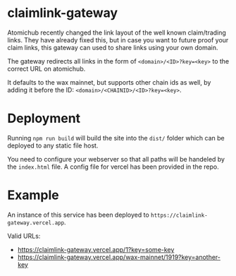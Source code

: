 # claimlink-gateway

Atomichub recently changed the link layout of the well known claim/trading links. They have already fixed this,
but in case you want to future proof your claim links, this gateway can used to share links using your own domain.

The gateway redirects all links in the form of `<domain>/<ID>?key=<key>` to the correct URL on atomichub.

It defaults to the wax mainnet, but supports other chain ids as well, by adding it before the ID: `<domain>/<CHAINID>/<ID>?key=<key>`.


# Deployment

Running `npm run build` will build the site into the `dist/` folder which can be deployed to any static file host.

You need to configure your webserver so that all paths will be handeled by the `index.html` file. A config file for vercel has been provided in the repo.


# Example

An instance of this service has been deployed to `https://claimlink-gateway.vercel.app`.

Valid URLs:

- https://claimlink-gateway.vercel.app/1?key=some-key
- https://claimlink-gateway.vercel.app/wax-mainnet/1919?key=another-key